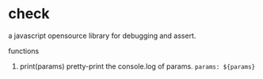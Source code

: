 # check
a javascript opensource library for debugging and assert.

functions
1. print(params)
    pretty-print the console.log of params.
    `params: ${params}`

